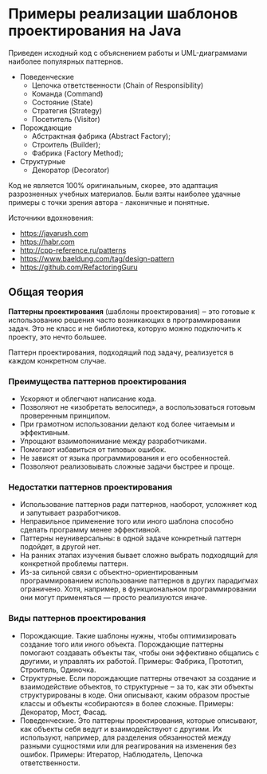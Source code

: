 # Примеры реализации шаблонов проектирования на Java

Приведен исходный код с объяснением работы и UML-диаграммами наиболее популярных паттернов.
* Поведенческие
  * Цепочка ответственности (Chain of Responsibility)
  * Команда (Command)
  * Состояние (State)
  * Стратегия (Strategy)
  * Посетитель (Visitor)
* Порождающие
  * Абстрактная фабрика (Abstract Factory);
  * Строитель (Builder);
  * Фабрика (Factory Method);
* Структурные
  * Декоратор (Decorator)

Код не является 100% оригинальным, скорее, это адаптация разрозненных учебных материалов. Были взяты наиболее удачные примеры с точки зрения автора - лаконичные и понятные. 

Источники вдохновения:
* https://javarush.com
* https://habr.com
* http://cpp-reference.ru/patterns
* https://www.baeldung.com/tag/design-pattern
* https://github.com/RefactoringGuru


## Общая теория

<b>Паттерны проектирования</b> (шаблоны проектирования) ‒ это готовые к
использованию решения часто возникающих в программировании задач. Это не
класс и не библиотека, которую можно подключить к проекту, это нечто большее.

Паттерн проектирования, подходящий под задачу, реализуется в каждом конкретном случае.

### Преимущества паттернов проектирования
* Ускоряют и облегчают написание кода.
* Позволяют не «изобретать велосипед», а воспользоваться готовым
проверенным принципом.
* При грамотном использовании делают код более читаемым и эффективным.
* Упрощают взаимопонимание между разработчиками.
* Помогают избавиться от типовых ошибок.
* Не зависят от языка программирования и его особенностей.
* Позволяют реализовывать сложные задачи быстрее и проще.

### Недостатки паттернов проектирования
* Использование паттернов ради паттернов, наоборот, усложняет код и
запутывает разработчиков.
* Неправильное применение того или иного шаблона способно сделать
программу менее эффективной.
* Паттерны неуниверсальны: в одной задаче конкретный паттерн подойдет, в
другой нет.
* На ранних этапах изучения бывает сложно выбрать подходящий для
конкретной проблемы паттерн.
* Из-за сильной связи с объектно-ориентированным программированием
использование паттернов в других парадигмах ограничено. Хотя, например, в
функциональном программировании они могут применяться — просто
реализуются иначе.

### Виды паттернов проектирования
* Порождающие. Такие шаблоны нужны, чтобы оптимизировать создание того
или иного объекта. Порождающие паттерны помогают создавать объекты так,
чтобы они эффективно общались с другими, и управлять их работой.
Примеры: Фабрика, Прототип, Строитель, Одиночка.
* Структурные. Если порождающие паттерны отвечают за создание и
взаимодействие объектов, то структурные ‒ за то, как эти объекты
структурированы в коде. Они описывают, каким образом простые классы и
объекты «собираются» в более сложные. Примеры: Декоратор, Мост, Фасад.
* Поведенческие. Это паттерны проектирования, которые описывают, как
объекты себя ведут и взаимодействуют с другими. Их используют, например,
для разделения обязанностей между разными сущностями или для
реагирования на изменения без ошибок. Примеры: Итератор, Наблюдатель,
Цепочка ответственности.